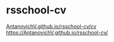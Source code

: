 # rsschool-cv
[AntanovichV.github.io/rsschool-cv/cv](https://AntanovichV.github.io/rsschool-cv/cv)
https://AntanovichV.github.io/rsschool-cv/
